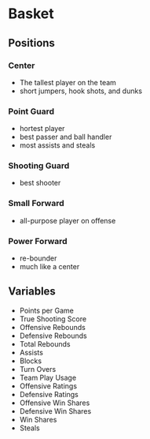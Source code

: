 # Basket


## Positions

### Center
- The tallest player on the team
- short jumpers, hook shots, and dunks

###  Point Guard
- hortest player
- best passer and ball handler
- most assists and steals

### Shooting Guard
- best shooter
  

### Small Forward
- all-purpose player on offense

### Power Forward
- re-bounder
- much like a center

## Variables

- Points per Game
- True Shooting Score
- Offensive Rebounds
- Defensive Rebounds
- Total Rebounds
- Assists
- Blocks
- Turn Overs
- Team Play Usage
- Offensive Ratings
- Defensive Ratings
- Offensive Win Shares
- Defensive Win Shares
- Win Shares
- Steals

